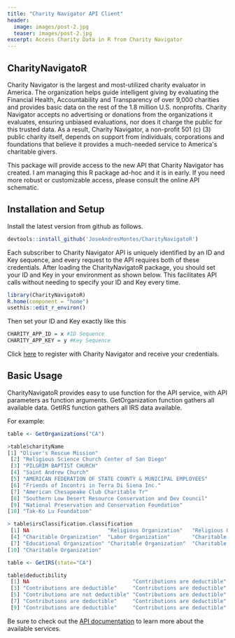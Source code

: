 ```yaml
---
title: "Charity Navigator API Client"
header:
  image: images/post-2.jpg
  teaser: images/post-2.jpg
excerpt: Access Charity Data in R from Charity Navigator
---
```


## CharityNavigatoR

Charity Navigator is the largest and most-utilized charity evaluator in America. The organization helps guide intelligent giving by evaluating the Financial Health, Accountability and Transparency of over 9,000 charities and provides basic data on the rest of the 1.8 million U.S. nonprofits. Charity Navigator accepts no advertising or donations from the organizations it evaluates, ensuring unbiased evaluations, nor does it charge the public for this trusted data. As a result, Charity Navigator, a non-profit 501 (c) (3) public charity itself, depends on support from individuals, corporations and foundations that believe it provides a much-needed service to America's charitable givers.

This package will provide access to the new API that Charity Navigator has created. I am managing this R package ad-hoc and it is in early. If you need more robust or customizable access, please consult the online API schematic.

## Installation and Setup
Install the latest version from github as follows.

```r
devtools::install_github('JoseAndresMontes/CharityNavigatoR')
```

Each subscriber to Charity Navigator API is uniquely identified by an ID and Key sequence, and every request to the API requires both of these credentials. After loading the CharityNavigatoR package, you should set your ID and Key in your environment as shown below. This facilitates API calls without needing to specify your ID and Key every time.

```r
library(CharityNavigatoR)
R.home(component = "home")
usethis::edit_r_environ()
```

Then set your ID and Key exactly like this
```r
CHARITY_APP_ID = x #ID Sequence
CHARITY_APP_KEY = y #Key Sequence
```
Click [here](https://charity.3scale.net/login) to register with Charity Navigator and receive your credentials.
 
## Basic Usage
CharityNavigatoR provides easy to use function for the API service, with API parameters as function arguments. GetOrganization function gathers all available data. GetIRS function gathers all IRS data available.

For example:

```r
table <- GetOrganizations("CA")
```

```r
>table$charityName
[1] "Oliver's Rescue Mission"                                  
 [2] "Religious Science Church Center of San Diego"             
 [3] "PILGRIM BAPTIST CHURCH"                                   
 [4] "Saint Andrew Church"                                      
 [5] "AMERICAN FEDERATION OF STATE COUNTY & MUNICIPAL EMPLOYEES"
 [6] "Friends of Incontri in Terra Di Siena Inc."               
 [7] "American Chesapeake Club Charitable Tr"                   
 [8] "Southern Low Desert Resource Conservation and Dev Council"
 [9] "National Preservation and Conservation Foundation"        
[10] "Tak-Ko Lu Foundation"      

> table$irsClassification.classification
 [1] NA                         "Religious Organization"   "Religious Organization"  
 [4] "Charitable Organization"  "Labor Organization"       "Charitable Organization" 
 [7] "Educational Organization" "Charitable Organization"  "Charitable Organization" 
[10] "Charitable Organization"

```

```r
table <- GetIRS(state="CA")
```

```r
table$deductibility
 [1] NA                                 "Contributions are deductible"    
 [3] "Contributions are deductible"     "Contributions are deductible"    
 [5] "Contributions are not deductible" "Contributions are deductible"    
 [7] "Contributions are deductible"     "Contributions are deductible"    
 [9] "Contributions are deductible"     "Contributions are deductible" 
```

Be sure to check out the [API documentation](https://charity.3scale.net/docs/data-api/reference#api-documentation) to learn more about the available services. 
